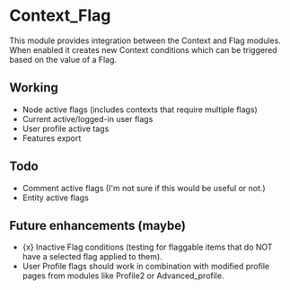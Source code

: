 Context_Flag
============

This module provides integration between the Context and Flag modules.
When enabled it creates new Context conditions which can be triggered based on the value of a Flag.

Working
-------
* Node active flags (includes contexts that require multiple flags)
* Current active/logged-in user flags
* User profile active tags
* Features export

Todo
----
* Comment active flags (I'm not sure if this would be useful or not.)
* Entity active flags

Future enhancements (maybe)
---------------------------
* {x} Inactive Flag conditions (testing for flaggable items that do NOT have a selected flag applied to them).
* User Profile flags should work in combination with modified profile pages from modules like Profile2 or Advanced_profile.

